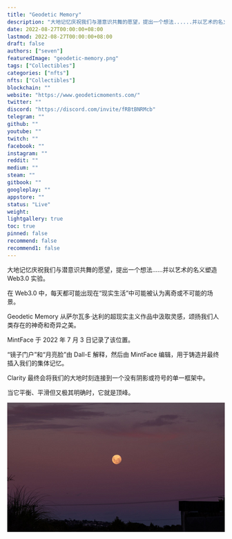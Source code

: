 ```yaml
---
title: "Geodetic Memory"
description: "大地记忆庆祝我们与潜意识共舞的愿望，提出一个想法......并以艺术的名义塑造 Web3.0 实验。"
date: 2022-08-27T00:00:00+08:00
lastmod: 2022-08-27T00:00:00+08:00
draft: false
authors: ["seven"]
featuredImage: "geodetic-memory.png"
tags: ["Collectibles"]
categories: ["nfts"]
nfts: ["Collectibles"]
blockchain: ""
website: "https://www.geodeticmoments.com/"
twitter: ""
discord: "https://discord.com/invite/fRBtBNRMcb"
telegram: ""
github: ""
youtube: ""
twitch: ""
facebook: ""
instagram: ""
reddit: ""
medium: ""
steam: ""
gitbook: ""
googleplay: ""
appstore: ""
status: "Live"
weight: 
lightgallery: true
toc: true
pinned: false
recommend: false
recommend1: false
---
```

大地记忆庆祝我们与潜意识共舞的愿望，提出一个想法......并以艺术的名义塑造 Web3.0 实验。

在 Web3.0 中，每天都可能出现在“现实生活”中可能被认为离奇或不可能的场景。

Geodetic Memory 从萨尔瓦多·达利的超现实主义作品中汲取灵感，颂扬我们人类存在的神奇和奇异之美。

MintFace 于 2022 年 7 月 3 日记录了该位置。

“镜子门户”和“月亮脸”由 Dall-E 解释，然后由 MintFace 编辑，用于铸造并最终插入我们的集体记忆。

Clarity 最终会将我们的大地时刻连接到一个没有阴影或符号的单一框架中。

当它平衡、平滑但又极其明确时，它就是顶峰。

![nft](1661540645003.png)